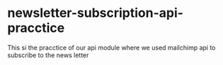 # newsletter-subscription-api-pracctice
This si the pracctice of our api module where we used mailchimp api to subscribe to the news letter 
